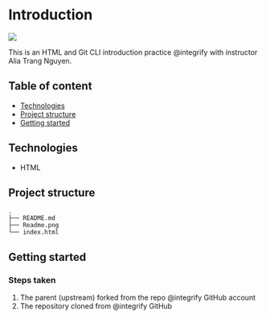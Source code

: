 # Introduction
![](https://img.shields.io/static/v1?label=HTML&message=v.5&color=blue)

This is an HTML and Git CLI introduction practice @integrify with instructor Alia Trang Nguyen.

## Table of content
- [Technologies](#technologies)
- [Project structure](#project-structure)
- [Getting started](#getting-started)

## Technologies
- HTML

## Project structure
```shell
.
├── README.md
├── Readme.png
└── index.html
```
## Getting started
### Steps taken 
<ol>
    <li>The parent (upstream) forked from the repo @integrify GitHub account </li>
    <li>The repository cloned from @integrify GitHub </li>
</ol>
